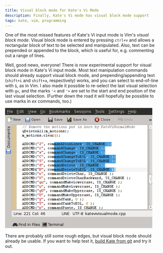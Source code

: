 ```yaml
---
title: Visual block mode for Kate's Vi Mode
description: Finally, Kate's Vi mode has visual block mode support
tags: kate, vim, programming
---
```


One of the most missed features of Kate's Vi input mode is Vim's *visual block
mode*. Visual block mode is entered by pressing `ctrl+v` and allows a
rectangular block of text to be selected and manipulated. Also, text can be
prepended or appended to the block, which is useful for, e.g. commenting out a
range of lines.

Well, good news, everyone! There is now experimental support for visual block
mode in Kate's Vi input mode. Most text manipulation commands should already
support visual block mode, and prepending/appending text (`shift+i` and
`shift+a`, respectively) works, and you can select to end-of-line with `$`, as
in Vim. I also made it possible to re-select the last visual selection with
`gv`, and the marks `'<` and `'>` are set to the start and end position of the
last visual selection. (Further down the road it will hopefully be possible to
use marks in *ex* commands, too.)

![A block selected by visual block mode](/images/visblock.png)

There are probably still some rough edges, but visual block mode should already
be usable. If you want to help test it, [build Kate from
git](http://kate-editor.org/get-it/) and try it out.
